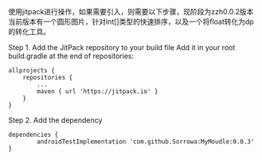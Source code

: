 使用jitpack进行操作，如果需要引入，则需要以下步骤，现阶段为zzh0.0.2版本
当前版本有一个圆形图片，针对int[]类型的快速排序，以及一个将float转化为dp的转化工具。

Step 1. Add the JitPack repository to your build file
Add it in your root build.gradle at the end of repositories:

	allprojects {
		repositories {
			...
			maven { url 'https://jitpack.io' }
		}
	}
Step 2. Add the dependency

	dependencies {
	        androidTestImplementation 'com.github.Sorrowa:MyMoudle:0.0.3'
	}
